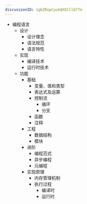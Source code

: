 ```yaml
---
discussionID: 1gbZRopCyukQXGCll677m
---
```

- 编程语言
  - 设计
    - 设计理念
    - 语法规范
    - 语言特性
  - 实现
    - 编译技术
    - 运行时技术
  - 功能
    - 基础
      - 变量、值和类型
      - 表达式及运算
      - 控制流
        - 循环
        - 分支
      - 函数
      - 注释
    - 工程
      - 数据结构
      - 模块
    - 进阶
      - 编程范式
      - 异步编程
      - 元编程
    - 实现原理
      - 内存管理机制
      - 执行过程
        - 编译时
        - 运行时